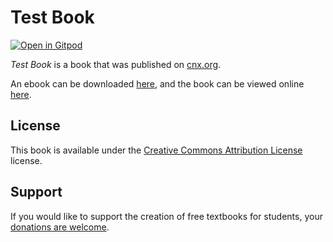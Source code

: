 # Test Book

[![Open in Gitpod](https://gitpod.io/button/open-in-gitpod.svg)](https://gitpod.io/from-referrer/)

_Test Book_ is a book that was published on [cnx.org](https://cnx.org/).

An ebook can be downloaded [here](https://github.com/cnx-user-books/cnxbook-test-book/releases/latest), and the book can be viewed online [here](https://github.com/cnx-user-books/cnxbook-test-book/releases/latest).

## License
This book is available under the [Creative Commons Attribution License](./LICENSE) license.

## Support
If you would like to support the creation of free textbooks for students, your [donations are welcome](https://riceconnect.rice.edu/donation/support-openstax-banner).
